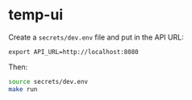 # temp-ui

Create a `secrets/dev.env` file and put in the API URL:

```
export API_URL=http://localhost:8080
```

Then:

```sh
source secrets/dev.env
make run
```
